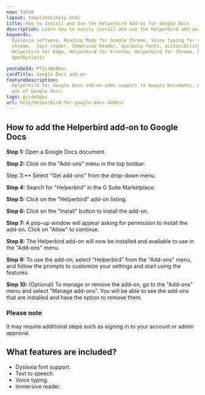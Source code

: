 ```yaml
---
new: false
layout: templates/help.html
title: How to Install and Use the Helperbird Add-on for Google Docs
description: Learn how to easily install and use the Helperbird add-on for Google Docs  with this detailed step-by-step guide. Our guide covers everything you need to know to get started, from searching for the add-on in the G Suite Marketplace, to customizing your settings and using the features. 
keywords:
  Dyslexia software, Reading Mode for Google Chrome, Voice typing for chrome, Text to speech for
  chrome,  text reader, Immersive Reader, dyslexia fonts, accessibility software, dyslexia software,
  Helperbird for Edge, Helperbird for Firefox, Helperbird for Chrome, Opendyslexic for Chrome,
  OpenDyslexic

youtubeId: PfILiWebkuc
cardTitle: Google Docs add-on
featureDescription:
  Helperbird for Google Docs add-on adds support to Google Documents. Allowing you to get even more
  out of Google docs.
tags: guideApps
url: help/helperbird-for-google-docs-addon/
---
```



## How to add the Helperbird add-on to Google Docs

**Step 1:** Open a Google Docs document.

**Step 2:** Click on the "Add-ons" menu in the top toolbar.

Step 3:** Select "Get add-ons" from the drop-down menu.

**Step 4:** Search for "Helperbird" in the G Suite Marketplace.

**Step 5:** Click on the "Helperbird" add-on listing.

**Step 6:** Click on the "Install" button to install the add-on.

**Step 7:** A pop-up window will appear asking for permission to install the add-on. Click on "Allow" to continue.

**Step 8:** The Helperbird add-on will now be installed and available to use in the "Add-ons" menu.

**Step 9:** To use the add-on, select "Helperbird" from the "Add-ons" menu, and follow the prompts to customize your settings and start using the features.

**Step 10:** (Optional) To manage or remove the add-on, go to the "Add-ons" menu and select "Manage add-ons". You will be able to see the add-ons that are installed and have the option to remove them.

### Please note
It may require additional steps such as signing in to your account or admin approval.


## What features are included?

- Dyslexia font support.
- Text to speech.
- Voice typing.
- Immersive reader.
